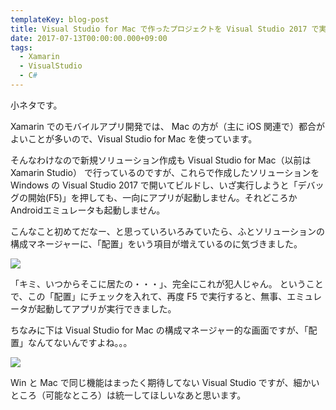 ```yaml
---
templateKey: blog-post
title: Visual Studio for Mac で作ったプロジェクトを Visual Studio 2017 で実行する時気をつけること
date: 2017-07-13T00:00:00.000+09:00
tags:
  - Xamarin
  - VisualStudio
  - C#
---
```

小ネタです。
<!--more-->

Xamarin でのモバイルアプリ開発では、 Mac の方が（主に iOS 関連で）都合がよいことが多いので、Visual Studio for Mac を使っています。

そんなわけなので新規ソリューション作成も Visual Studio for Mac（以前は Xamarin Studio） で行っているのですが、これらで作成したソリューションを Windows の Visual Studio 2017 で開いてビルドし、いざ実行しようと「デバッグの開始(F5)」を押しても、一向にアプリが起動しません。それどころかAndroidエミュレータも起動しません。

こんなこと初めてだなー、と思っていろいろみていたら、ふとソリューションの構成マネージャーに、「配置」をいう項目が増えているのに気づきました。

![](/img/posts/solution_created_vs4mac_does_not_running_on_vs2017_01.png)

「キミ、いつからそこに居たの・・・」、完全にこれが犯人じゃん。
ということで、この「配置」にチェックを入れて、再度 F5 で実行すると、無事、エミュレータが起動してアプリが実行できました。

ちなみに下は Visual Studio for Mac の構成マネージャー的な画面ですが、「配置」なんてないんですよね。。。

![](/img/posts/solution_created_vs4mac_does_not_running_on_vs2017_02.png)

Win と Mac で同じ機能はまったく期待してない Visual Studio ですが、細かいところ（可能なところ）は統一してほしいなあと思います。
